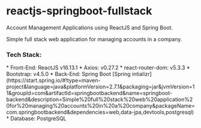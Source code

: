 # reactjs-springboot-fullstack
Account Management Applications using ReactJS and Spring Boot.

<p>Simple full stack web application for managing accounts in a company.</p>

<h3>Tech Stack:</h3>
* Front-End: ReactJS v16.13.1
* Axios: v0.27.2
* react-router-dom: v5.3.3
* Bootstrap: v4.5.0
* Back-End: Spring Boot [Spring intializr](https://start.spring.io/#!type=maven-project&language=java&platformVersion=2.7.1&packaging=jar&jvmVersion=11&groupId=com&artifactId=springbootbackend&name=springboot-backend&description=Simple%20full%20stack%20web%20application%20for%20managing%20accounts%20in%20a%20company&packageName=com.springbootbackend&dependencies=web,data-jpa,devtools,postgresql)
* Database: PostgreSQL